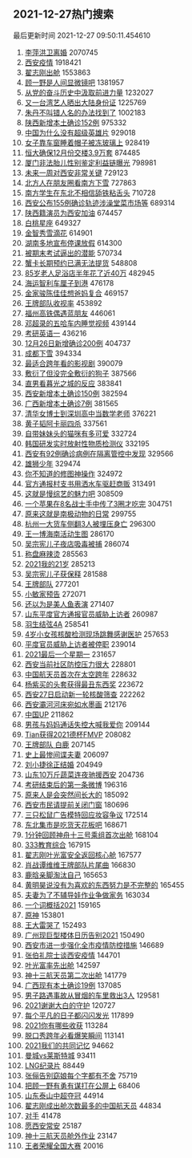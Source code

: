 ## 2021-12-27热门搜索 
最后更新时间 2021-12-27 09:50:11.454610 
1. [李萍洪卫离婚](https://s.weibo.com/weibo?q=%23%E6%9D%8E%E8%90%8D%E6%B4%AA%E5%8D%AB%E7%A6%BB%E5%A9%9A%23&Refer=top) 2070745
1. [西安疫情](https://s.weibo.com/weibo?q=%23%E8%A5%BF%E5%AE%89%E7%96%AB%E6%83%85%23&Refer=top) 1918421
1. [翟志刚出舱](https://s.weibo.com/weibo?q=%23%E7%BF%9F%E5%BF%97%E5%88%9A%E5%87%BA%E8%88%B1%23&Refer=top) 1553863
1. [顾一野是人间显微镜吧](https://s.weibo.com/weibo?q=%23%E9%A1%BE%E4%B8%80%E9%87%8E%E6%98%AF%E4%BA%BA%E9%97%B4%E6%98%BE%E5%BE%AE%E9%95%9C%E5%90%A7%23&Refer=top) 1381957
1. [从党的奋斗历史中汲取前进力量](https://s.weibo.com/weibo?q=%23%E4%BB%8E%E5%85%9A%E7%9A%84%E5%A5%8B%E6%96%97%E5%8E%86%E5%8F%B2%E4%B8%AD%E6%B1%B2%E5%8F%96%E5%89%8D%E8%BF%9B%E5%8A%9B%E9%87%8F%23&Refer=top) 1232027
1. [又一台湾艺人晒出大陆身份证](https://s.weibo.com/weibo?q=%23%E5%8F%88%E4%B8%80%E5%8F%B0%E6%B9%BE%E8%89%BA%E4%BA%BA%E6%99%92%E5%87%BA%E5%A4%A7%E9%99%86%E8%BA%AB%E4%BB%BD%E8%AF%81%23&Refer=top) 1225769
1. [朱丹不叫错人名的办法找到了](https://s.weibo.com/weibo?q=%23%E6%9C%B1%E4%B8%B9%E4%B8%8D%E5%8F%AB%E9%94%99%E4%BA%BA%E5%90%8D%E7%9A%84%E5%8A%9E%E6%B3%95%E6%89%BE%E5%88%B0%E4%BA%86%23&Refer=top) 1002183
1. [陕西新增本土确诊152例](https://s.weibo.com/weibo?q=%23%E9%99%95%E8%A5%BF%E6%96%B0%E5%A2%9E%E6%9C%AC%E5%9C%9F%E7%A1%AE%E8%AF%8A152%E4%BE%8B%23&Refer=top) 975332
1. [中国为什么没有超级英雄片](https://s.weibo.com/weibo?q=%23%E4%B8%AD%E5%9B%BD%E4%B8%BA%E4%BB%80%E4%B9%88%E6%B2%A1%E6%9C%89%E8%B6%85%E7%BA%A7%E8%8B%B1%E9%9B%84%E7%89%87%23&Refer=top) 929018
1. [女子靠车窗睡着帽子被冻玻璃上](https://s.weibo.com/weibo?q=%23%E5%A5%B3%E5%AD%90%E9%9D%A0%E8%BD%A6%E7%AA%97%E7%9D%A1%E7%9D%80%E5%B8%BD%E5%AD%90%E8%A2%AB%E5%86%BB%E7%8E%BB%E7%92%83%E4%B8%8A%23&Refer=top) 928419
1. [恒大确保12月份交楼3.9万套](https://s.weibo.com/weibo?q=%23%E6%81%92%E5%A4%A7%E7%A1%AE%E4%BF%9D12%E6%9C%88%E4%BB%BD%E4%BA%A4%E6%A5%BC3.9%E4%B8%87%E5%A5%97%23&Refer=top) 874485
1. [厦门非法胎儿性别鉴定利益链曝光](https://s.weibo.com/weibo?q=%23%E5%8E%A6%E9%97%A8%E9%9D%9E%E6%B3%95%E8%83%8E%E5%84%BF%E6%80%A7%E5%88%AB%E9%89%B4%E5%AE%9A%E5%88%A9%E7%9B%8A%E9%93%BE%E6%9B%9D%E5%85%89%23&Refer=top) 798981
1. [未来一周对西安非常关键](https://s.weibo.com/weibo?q=%E6%9C%AA%E6%9D%A5%E4%B8%80%E5%91%A8%E5%AF%B9%E8%A5%BF%E5%AE%89%E9%9D%9E%E5%B8%B8%E5%85%B3%E9%94%AE&Refer=top) 729123
1. [北方人在朋友圈看南方下雪](https://s.weibo.com/weibo?q=%23%E5%8C%97%E6%96%B9%E4%BA%BA%E5%9C%A8%E6%9C%8B%E5%8F%8B%E5%9C%88%E7%9C%8B%E5%8D%97%E6%96%B9%E4%B8%8B%E9%9B%AA%23&Refer=top) 727863
1. [南方学生在东北不相信舔铁粘舌头](https://s.weibo.com/weibo?q=%23%E5%8D%97%E6%96%B9%E5%AD%A6%E7%94%9F%E5%9C%A8%E4%B8%9C%E5%8C%97%E4%B8%8D%E7%9B%B8%E4%BF%A1%E8%88%94%E9%93%81%E7%B2%98%E8%88%8C%E5%A4%B4%23&Refer=top) 710728
1. [西安公布155例确诊轨迹涉澡堂菜市场等](https://s.weibo.com/weibo?q=%23%E8%A5%BF%E5%AE%89%E5%85%AC%E5%B8%83155%E4%BE%8B%E7%A1%AE%E8%AF%8A%E8%BD%A8%E8%BF%B9%E6%B6%89%E6%BE%A1%E5%A0%82%E8%8F%9C%E5%B8%82%E5%9C%BA%E7%AD%89%23&Refer=top) 689314
1. [陕西籍演员为西安加油](https://s.weibo.com/weibo?q=%23%E9%99%95%E8%A5%BF%E7%B1%8D%E6%BC%94%E5%91%98%E4%B8%BA%E8%A5%BF%E5%AE%89%E5%8A%A0%E6%B2%B9%23&Refer=top) 674457
1. [白桃星座](https://s.weibo.com/weibo?q=%23%E7%99%BD%E6%A1%83%E6%98%9F%E5%BA%A7%23&Refer=top) 649327
1. [金智秀雪滴花](https://s.weibo.com/weibo?q=%E9%87%91%E6%99%BA%E7%A7%80%E9%9B%AA%E6%BB%B4%E8%8A%B1&Refer=top) 614901
1. [湖南多地宣布停课放假](https://s.weibo.com/weibo?q=%23%E6%B9%96%E5%8D%97%E5%A4%9A%E5%9C%B0%E5%AE%A3%E5%B8%83%E5%81%9C%E8%AF%BE%E6%94%BE%E5%81%87%23&Refer=top) 614300
1. [被期末考试逼出的潜能](https://s.weibo.com/weibo?q=%23%E8%A2%AB%E6%9C%9F%E6%9C%AB%E8%80%83%E8%AF%95%E9%80%BC%E5%87%BA%E7%9A%84%E6%BD%9C%E8%83%BD%23&Refer=top) 570734
1. [蟹卡长期预约已满无法提货](https://s.weibo.com/weibo?q=%23%E8%9F%B9%E5%8D%A1%E9%95%BF%E6%9C%9F%E9%A2%84%E7%BA%A6%E5%B7%B2%E6%BB%A1%E6%97%A0%E6%B3%95%E6%8F%90%E8%B4%A7%23&Refer=top) 548808
1. [85岁老人足浴店半年花了近40万](https://s.weibo.com/weibo?q=%2385%E5%B2%81%E8%80%81%E4%BA%BA%E8%B6%B3%E6%B5%B4%E5%BA%97%E5%8D%8A%E5%B9%B4%E8%8A%B1%E4%BA%86%E8%BF%9140%E4%B8%87%23&Refer=top) 482945
1. [海运智利车厘子到港](https://s.weibo.com/weibo?q=%23%E6%B5%B7%E8%BF%90%E6%99%BA%E5%88%A9%E8%BD%A6%E5%8E%98%E5%AD%90%E5%88%B0%E6%B8%AF%23&Refer=top) 476178
1. [金家骏陈佳佳想爸妈复合](https://s.weibo.com/weibo?q=%23%E9%87%91%E5%AE%B6%E9%AA%8F%E9%99%88%E4%BD%B3%E4%BD%B3%E6%83%B3%E7%88%B8%E5%A6%88%E5%A4%8D%E5%90%88%23&Refer=top) 469157
1. [王牌部队收视率](https://s.weibo.com/weibo?q=%23%E7%8E%8B%E7%89%8C%E9%83%A8%E9%98%9F%E6%94%B6%E8%A7%86%E7%8E%87%23&Refer=top) 453892
1. [福州高铁偶遇蓝朋友](https://s.weibo.com/weibo?q=%23%E7%A6%8F%E5%B7%9E%E9%AB%98%E9%93%81%E5%81%B6%E9%81%87%E8%93%9D%E6%9C%8B%E5%8F%8B%23&Refer=top) 446061
1. [邓超录的五哈车内睡觉视频](https://s.weibo.com/weibo?q=%23%E9%82%93%E8%B6%85%E5%BD%95%E7%9A%84%E4%BA%94%E5%93%88%E8%BD%A6%E5%86%85%E7%9D%A1%E8%A7%89%E8%A7%86%E9%A2%91%23&Refer=top) 439144
1. [考研英语一](https://s.weibo.com/weibo?q=%E8%80%83%E7%A0%94%E8%8B%B1%E8%AF%AD%E4%B8%80&Refer=top) 436216
1. [12月26日新增确诊200例](https://s.weibo.com/weibo?q=%2312%E6%9C%8826%E6%97%A5%E6%96%B0%E5%A2%9E%E7%A1%AE%E8%AF%8A200%E4%BE%8B%23&Refer=top) 404737
1. [成都下雪](https://s.weibo.com/weibo?q=%E6%88%90%E9%83%BD%E4%B8%8B%E9%9B%AA&Refer=top) 394334
1. [最适合跨年看的影视剧](https://s.weibo.com/weibo?q=%23%E6%9C%80%E9%80%82%E5%90%88%E8%B7%A8%E5%B9%B4%E7%9C%8B%E7%9A%84%E5%BD%B1%E8%A7%86%E5%89%A7%23&Refer=top) 390079
1. [敷衍了但没完全敷衍的狗子](https://s.weibo.com/weibo?q=%23%E6%95%B7%E8%A1%8D%E4%BA%86%E4%BD%86%E6%B2%A1%E5%AE%8C%E5%85%A8%E6%95%B7%E8%A1%8D%E7%9A%84%E7%8B%97%E5%AD%90%23&Refer=top) 387566
1. [直男看暮光之城的反应](https://s.weibo.com/weibo?q=%23%E7%9B%B4%E7%94%B7%E7%9C%8B%E6%9A%AE%E5%85%89%E4%B9%8B%E5%9F%8E%E7%9A%84%E5%8F%8D%E5%BA%94%23&Refer=top) 383841
1. [西安新增本土确诊150例](https://s.weibo.com/weibo?q=%E8%A5%BF%E5%AE%89%E6%96%B0%E5%A2%9E%E6%9C%AC%E5%9C%9F%E7%A1%AE%E8%AF%8A150%E4%BE%8B&Refer=top) 382594
1. [广西新增本土确诊7例](https://s.weibo.com/weibo?q=%23%E5%B9%BF%E8%A5%BF%E6%96%B0%E5%A2%9E%E6%9C%AC%E5%9C%9F%E7%A1%AE%E8%AF%8A7%E4%BE%8B%23&Refer=top) 381565
1. [清华女博士到深圳高中当数学老师](https://s.weibo.com/weibo?q=%23%E6%B8%85%E5%8D%8E%E5%A5%B3%E5%8D%9A%E5%A3%AB%E5%88%B0%E6%B7%B1%E5%9C%B3%E9%AB%98%E4%B8%AD%E5%BD%93%E6%95%B0%E5%AD%A6%E8%80%81%E5%B8%88%23&Refer=top) 376221
1. [黄子韬阿卡丽四杀](https://s.weibo.com/weibo?q=%23%E9%BB%84%E5%AD%90%E9%9F%AC%E9%98%BF%E5%8D%A1%E4%B8%BD%E5%9B%9B%E6%9D%80%23&Refer=top) 337561
1. [自带妹妹头的猫咪有多可爱](https://s.weibo.com/weibo?q=%23%E8%87%AA%E5%B8%A6%E5%A6%B9%E5%A6%B9%E5%A4%B4%E7%9A%84%E7%8C%AB%E5%92%AA%E6%9C%89%E5%A4%9A%E5%8F%AF%E7%88%B1%23&Refer=top) 332724
1. [韩国研发实时放射性物质检测仪](https://s.weibo.com/weibo?q=%23%E9%9F%A9%E5%9B%BD%E7%A0%94%E5%8F%91%E5%AE%9E%E6%97%B6%E6%94%BE%E5%B0%84%E6%80%A7%E7%89%A9%E8%B4%A8%E6%A3%80%E6%B5%8B%E4%BB%AA%23&Refer=top) 332195
1. [西安有92例确诊病例在隔离管控中发现](https://s.weibo.com/weibo?q=%23%E8%A5%BF%E5%AE%89%E6%9C%8992%E4%BE%8B%E7%A1%AE%E8%AF%8A%E7%97%85%E4%BE%8B%E5%9C%A8%E9%9A%94%E7%A6%BB%E7%AE%A1%E6%8E%A7%E4%B8%AD%E5%8F%91%E7%8E%B0%23&Refer=top) 329566
1. [雄狮少年](https://s.weibo.com/weibo?q=%E9%9B%84%E7%8B%AE%E5%B0%91%E5%B9%B4&Refer=top) 329474
1. [你不知道的修图神操作](https://s.weibo.com/weibo?q=%23%E4%BD%A0%E4%B8%8D%E7%9F%A5%E9%81%93%E7%9A%84%E4%BF%AE%E5%9B%BE%E7%A5%9E%E6%93%8D%E4%BD%9C%23&Refer=top) 324972
1. [官方通报村支书用洒水车驱赶商贩](https://s.weibo.com/weibo?q=%23%E5%AE%98%E6%96%B9%E9%80%9A%E6%8A%A5%E6%9D%91%E6%94%AF%E4%B9%A6%E7%94%A8%E6%B4%92%E6%B0%B4%E8%BD%A6%E9%A9%B1%E8%B5%B6%E5%95%86%E8%B4%A9%23&Refer=top) 313491
1. [这就是慢综艺的魅力吧](https://s.weibo.com/weibo?q=%23%E8%BF%99%E5%B0%B1%E6%98%AF%E6%85%A2%E7%BB%BC%E8%89%BA%E7%9A%84%E9%AD%85%E5%8A%9B%E5%90%A7%23&Refer=top) 308509
1. [一个苹果在8名战士手中传了3圈才吃完](https://s.weibo.com/weibo?q=%23%E4%B8%80%E4%B8%AA%E8%8B%B9%E6%9E%9C%E5%9C%A88%E5%90%8D%E6%88%98%E5%A3%AB%E6%89%8B%E4%B8%AD%E4%BC%A0%E4%BA%863%E5%9C%88%E6%89%8D%E5%90%83%E5%AE%8C%23&Refer=top) 304751
1. [原来这就是南极动物的日常](https://s.weibo.com/weibo?q=%23%E5%8E%9F%E6%9D%A5%E8%BF%99%E5%B0%B1%E6%98%AF%E5%8D%97%E6%9E%81%E5%8A%A8%E7%89%A9%E7%9A%84%E6%97%A5%E5%B8%B8%23&Refer=top) 299755
1. [杭州一大货车侧翻3人被埋压身亡](https://s.weibo.com/weibo?q=%23%E6%9D%AD%E5%B7%9E%E4%B8%80%E5%A4%A7%E8%B4%A7%E8%BD%A6%E4%BE%A7%E7%BF%BB3%E4%BA%BA%E8%A2%AB%E5%9F%8B%E5%8E%8B%E8%BA%AB%E4%BA%A1%23&Refer=top) 296300
1. [王一博海南活动生图](https://s.weibo.com/weibo?q=%23%E7%8E%8B%E4%B8%80%E5%8D%9A%E6%B5%B7%E5%8D%97%E6%B4%BB%E5%8A%A8%E7%94%9F%E5%9B%BE%23&Refer=top) 286170
1. [吴宗宪儿子夜店吸毒被捕](https://s.weibo.com/weibo?q=%23%E5%90%B4%E5%AE%97%E5%AE%AA%E5%84%BF%E5%AD%90%E5%A4%9C%E5%BA%97%E5%90%B8%E6%AF%92%E8%A2%AB%E6%8D%95%23&Refer=top) 286074
1. [称盘麻辣烫](https://s.weibo.com/weibo?q=%23%E7%A7%B0%E7%9B%98%E9%BA%BB%E8%BE%A3%E7%83%AB%23&Refer=top) 285563
1. [2021我的21岁](https://s.weibo.com/weibo?q=%232021%E6%88%91%E7%9A%8421%E5%B2%81%23&Refer=top) 285213
1. [吴宗宪儿子获保释](https://s.weibo.com/weibo?q=%23%E5%90%B4%E5%AE%97%E5%AE%AA%E5%84%BF%E5%AD%90%E8%8E%B7%E4%BF%9D%E9%87%8A%23&Refer=top) 281588
1. [王牌部队](https://s.weibo.com/weibo?q=%E7%8E%8B%E7%89%8C%E9%83%A8%E9%98%9F&Refer=top) 277201
1. [小敏家预告](https://s.weibo.com/weibo?q=%23%E5%B0%8F%E6%95%8F%E5%AE%B6%E9%A2%84%E5%91%8A%23&Refer=top) 272071
1. [还以为是美人鱼表演](https://s.weibo.com/weibo?q=%23%E8%BF%98%E4%BB%A5%E4%B8%BA%E6%98%AF%E7%BE%8E%E4%BA%BA%E9%B1%BC%E8%A1%A8%E6%BC%94%23&Refer=top) 271407
1. [山东平度官方通报官员威胁上访者](https://s.weibo.com/weibo?q=%23%E5%B1%B1%E4%B8%9C%E5%B9%B3%E5%BA%A6%E5%AE%98%E6%96%B9%E9%80%9A%E6%8A%A5%E5%AE%98%E5%91%98%E5%A8%81%E8%83%81%E4%B8%8A%E8%AE%BF%E8%80%85%23&Refer=top) 260987
1. [羽生结弦4A](https://s.weibo.com/weibo?q=%23%E7%BE%BD%E7%94%9F%E7%BB%93%E5%BC%A64A%23&Refer=top) 258541
1. [4岁小女孩核酸检测现场跳舞感谢医护](https://s.weibo.com/weibo?q=%234%E5%B2%81%E5%B0%8F%E5%A5%B3%E5%AD%A9%E6%A0%B8%E9%85%B8%E6%A3%80%E6%B5%8B%E7%8E%B0%E5%9C%BA%E8%B7%B3%E8%88%9E%E6%84%9F%E8%B0%A2%E5%8C%BB%E6%8A%A4%23&Refer=top) 257653
1. [平度官员威胁上访者被停职](https://s.weibo.com/weibo?q=%23%E5%B9%B3%E5%BA%A6%E5%AE%98%E5%91%98%E5%A8%81%E8%83%81%E4%B8%8A%E8%AE%BF%E8%80%85%E8%A2%AB%E5%81%9C%E8%81%8C%23&Refer=top) 239014
1. [2021最后一个星期一](https://s.weibo.com/weibo?q=2021%E6%9C%80%E5%90%8E%E4%B8%80%E4%B8%AA%E6%98%9F%E6%9C%9F%E4%B8%80&Refer=top) 231657
1. [西安当前社区防控压力很大](https://s.weibo.com/weibo?q=%23%E8%A5%BF%E5%AE%89%E5%BD%93%E5%89%8D%E7%A4%BE%E5%8C%BA%E9%98%B2%E6%8E%A7%E5%8E%8B%E5%8A%9B%E5%BE%88%E5%A4%A7%23&Refer=top) 228801
1. [中国航天员首次在太空跨年](https://s.weibo.com/weibo?q=%23%E4%B8%AD%E5%9B%BD%E8%88%AA%E5%A4%A9%E5%91%98%E9%A6%96%E6%AC%A1%E5%9C%A8%E5%A4%AA%E7%A9%BA%E8%B7%A8%E5%B9%B4%23&Refer=top) 228632
1. [杨紫买的头套获得最丑东西奖](https://s.weibo.com/weibo?q=%23%E6%9D%A8%E7%B4%AB%E4%B9%B0%E7%9A%84%E5%A4%B4%E5%A5%97%E8%8E%B7%E5%BE%97%E6%9C%80%E4%B8%91%E4%B8%9C%E8%A5%BF%E5%A5%96%23&Refer=top) 223672
1. [西安27日启动新一轮核酸筛查](https://s.weibo.com/weibo?q=%23%E8%A5%BF%E5%AE%8927%E6%97%A5%E5%90%AF%E5%8A%A8%E6%96%B0%E4%B8%80%E8%BD%AE%E6%A0%B8%E9%85%B8%E7%AD%9B%E6%9F%A5%23&Refer=top) 222262
1. [西安灞河河床宛如水墨画](https://s.weibo.com/weibo?q=%23%E8%A5%BF%E5%AE%89%E7%81%9E%E6%B2%B3%E6%B2%B3%E5%BA%8A%E5%AE%9B%E5%A6%82%E6%B0%B4%E5%A2%A8%E7%94%BB%23&Refer=top) 212176
1. [中国UP](https://s.weibo.com/weibo?q=%E4%B8%AD%E5%9B%BDUP&Refer=top) 211862
1. [男孩与妈妈通话失控大喊我爱你](https://s.weibo.com/weibo?q=%23%E7%94%B7%E5%AD%A9%E4%B8%8E%E5%A6%88%E5%A6%88%E9%80%9A%E8%AF%9D%E5%A4%B1%E6%8E%A7%E5%A4%A7%E5%96%8A%E6%88%91%E7%88%B1%E4%BD%A0%23&Refer=top) 209144
1. [Tian获得2021德杯FMVP](https://s.weibo.com/weibo?q=%23Tian%E8%8E%B7%E5%BE%972021%E5%BE%B7%E6%9D%AFFMVP%23&Refer=top) 208082
1. [王牌部队 白鹿](https://s.weibo.com/weibo?q=%E7%8E%8B%E7%89%8C%E9%83%A8%E9%98%9F%20%E7%99%BD%E9%B9%BF&Refer=top) 207145
1. [史上最惨间谍夫妻](https://s.weibo.com/weibo?q=%23%E5%8F%B2%E4%B8%8A%E6%9C%80%E6%83%A8%E9%97%B4%E8%B0%8D%E5%A4%AB%E5%A6%BB%23&Refer=top) 206097
1. [刘小捷徐正结婚](https://s.weibo.com/weibo?q=%23%E5%88%98%E5%B0%8F%E6%8D%B7%E5%BE%90%E6%AD%A3%E7%BB%93%E5%A9%9A%23&Refer=top) 204949
1. [山东10万斤蔬菜连夜驰援西安](https://s.weibo.com/weibo?q=%23%E5%B1%B1%E4%B8%9C10%E4%B8%87%E6%96%A4%E8%94%AC%E8%8F%9C%E8%BF%9E%E5%A4%9C%E9%A9%B0%E6%8F%B4%E8%A5%BF%E5%AE%89%23&Refer=top) 204736
1. [考研结束后的第一条微博](https://s.weibo.com/weibo?q=%23%E8%80%83%E7%A0%94%E7%BB%93%E6%9D%9F%E5%90%8E%E7%9A%84%E7%AC%AC%E4%B8%80%E6%9D%A1%E5%BE%AE%E5%8D%9A%23&Refer=top) 196316
1. [原来人是会突然间长大的](https://s.weibo.com/weibo?q=%23%E5%8E%9F%E6%9D%A5%E4%BA%BA%E6%98%AF%E4%BC%9A%E7%AA%81%E7%84%B6%E9%97%B4%E9%95%BF%E5%A4%A7%E7%9A%84%23&Refer=top) 185092
1. [西安市民请提前关闭门窗](https://s.weibo.com/weibo?q=%23%E8%A5%BF%E5%AE%89%E5%B8%82%E6%B0%91%E8%AF%B7%E6%8F%90%E5%89%8D%E5%85%B3%E9%97%AD%E9%97%A8%E7%AA%97%23&Refer=top) 180696
1. [三只松鼠广告模特回应妆容争议](https://s.weibo.com/weibo?q=%23%E4%B8%89%E5%8F%AA%E6%9D%BE%E9%BC%A0%E5%B9%BF%E5%91%8A%E6%A8%A1%E7%89%B9%E5%9B%9E%E5%BA%94%E5%A6%86%E5%AE%B9%E4%BA%89%E8%AE%AE%23&Refer=top) 172514
1. [东北集市是吃货天花板吧](https://s.weibo.com/weibo?q=%23%E4%B8%9C%E5%8C%97%E9%9B%86%E5%B8%82%E6%98%AF%E5%90%83%E8%B4%A7%E5%A4%A9%E8%8A%B1%E6%9D%BF%E5%90%A7%23&Refer=top) 168671
1. [1分钟回顾神舟十三号乘组首次出舱](https://s.weibo.com/weibo?q=1%E5%88%86%E9%92%9F%E5%9B%9E%E9%A1%BE%E7%A5%9E%E8%88%9F%E5%8D%81%E4%B8%89%E5%8F%B7%E4%B9%98%E7%BB%84%E9%A6%96%E6%AC%A1%E5%87%BA%E8%88%B1&Refer=top) 168104
1. [333教育综合](https://s.weibo.com/weibo?q=333%E6%95%99%E8%82%B2%E7%BB%BC%E5%90%88&Refer=top) 167915
1. [翟志刚叶光富安全返回核心舱](https://s.weibo.com/weibo?q=%23%E7%BF%9F%E5%BF%97%E5%88%9A%E5%8F%B6%E5%85%89%E5%AF%8C%E5%AE%89%E5%85%A8%E8%BF%94%E5%9B%9E%E6%A0%B8%E5%BF%83%E8%88%B1%23&Refer=top) 167577
1. [肖战谭维维王牌部队片尾曲](https://s.weibo.com/weibo?q=%23%E8%82%96%E6%88%98%E8%B0%AD%E7%BB%B4%E7%BB%B4%E7%8E%8B%E7%89%8C%E9%83%A8%E9%98%9F%E7%89%87%E5%B0%BE%E6%9B%B2%23&Refer=top) 166830
1. [鹿晗亲脚淘汰自己](https://s.weibo.com/weibo?q=%23%E9%B9%BF%E6%99%97%E4%BA%B2%E8%84%9A%E6%B7%98%E6%B1%B0%E8%87%AA%E5%B7%B1%23&Refer=top) 165653
1. [黄明昊说没有为喜欢的东西努力是不完整的](https://s.weibo.com/weibo?q=%23%E9%BB%84%E6%98%8E%E6%98%8A%E8%AF%B4%E6%B2%A1%E6%9C%89%E4%B8%BA%E5%96%9C%E6%AC%A2%E7%9A%84%E4%B8%9C%E8%A5%BF%E5%8A%AA%E5%8A%9B%E6%98%AF%E4%B8%8D%E5%AE%8C%E6%95%B4%E7%9A%84%23&Refer=top) 165455
1. [夫妻为了不辅导娃作业争做家务](https://s.weibo.com/weibo?q=%23%E5%A4%AB%E5%A6%BB%E4%B8%BA%E4%BA%86%E4%B8%8D%E8%BE%85%E5%AF%BC%E5%A8%83%E4%BD%9C%E4%B8%9A%E4%BA%89%E5%81%9A%E5%AE%B6%E5%8A%A1%23&Refer=top) 163034
1. [一个词概括2021](https://s.weibo.com/weibo?q=%23%E4%B8%80%E4%B8%AA%E8%AF%8D%E6%A6%82%E6%8B%AC2021%23&Refer=top) 159165
1. [原神](https://s.weibo.com/weibo?q=%E5%8E%9F%E7%A5%9E&Refer=top) 153801
1. [王大雷哭了](https://s.weibo.com/weibo?q=%23%E7%8E%8B%E5%A4%A7%E9%9B%B7%E5%93%AD%E4%BA%86%23&Refer=top) 152493
1. [广州现巨型楼体日历告别2021](https://s.weibo.com/weibo?q=%23%E5%B9%BF%E5%B7%9E%E7%8E%B0%E5%B7%A8%E5%9E%8B%E6%A5%BC%E4%BD%93%E6%97%A5%E5%8E%86%E5%91%8A%E5%88%AB2021%23&Refer=top) 150490
1. [西安市进一步强化全市疫情防控措施](https://s.weibo.com/weibo?q=%23%E8%A5%BF%E5%AE%89%E5%B8%82%E8%BF%9B%E4%B8%80%E6%AD%A5%E5%BC%BA%E5%8C%96%E5%85%A8%E5%B8%82%E7%96%AB%E6%83%85%E9%98%B2%E6%8E%A7%E6%8E%AA%E6%96%BD%23&Refer=top) 146689
1. [张伯礼院士谈西安疫情](https://s.weibo.com/weibo?q=%E5%BC%A0%E4%BC%AF%E7%A4%BC%E9%99%A2%E5%A3%AB%E8%B0%88%E8%A5%BF%E5%AE%89%E7%96%AB%E6%83%85&Refer=top) 144701
1. [叶光富率先出舱](https://s.weibo.com/weibo?q=%23%E5%8F%B6%E5%85%89%E5%AF%8C%E7%8E%87%E5%85%88%E5%87%BA%E8%88%B1%23&Refer=top) 142597
1. [神十三航天员第二次出舱](https://s.weibo.com/weibo?q=%23%E7%A5%9E%E5%8D%81%E4%B8%89%E8%88%AA%E5%A4%A9%E5%91%98%E7%AC%AC%E4%BA%8C%E6%AC%A1%E5%87%BA%E8%88%B1%23&Refer=top) 141779
1. [广西现有本土确诊19例](https://s.weibo.com/weibo?q=%23%E5%B9%BF%E8%A5%BF%E7%8E%B0%E6%9C%89%E6%9C%AC%E5%9C%9F%E7%A1%AE%E8%AF%8A19%E4%BE%8B%23&Refer=top) 137085
1. [男子路遇事故从冒烟的车里救出3人](https://s.weibo.com/weibo?q=%23%E7%94%B7%E5%AD%90%E8%B7%AF%E9%81%87%E4%BA%8B%E6%95%85%E4%BB%8E%E5%86%92%E7%83%9F%E7%9A%84%E8%BD%A6%E9%87%8C%E6%95%91%E5%87%BA3%E4%BA%BA%23&Refer=top) 129581
1. [2021谢谢大白的守护](https://s.weibo.com/weibo?q=%232021%E8%B0%A2%E8%B0%A2%E5%A4%A7%E7%99%BD%E7%9A%84%E5%AE%88%E6%8A%A4%23&Refer=top) 120727
1. [每个平凡的日子都闪闪发光](https://s.weibo.com/weibo?q=%23%E6%AF%8F%E4%B8%AA%E5%B9%B3%E5%87%A1%E7%9A%84%E6%97%A5%E5%AD%90%E9%83%BD%E9%97%AA%E9%97%AA%E5%8F%91%E5%85%89%23&Refer=top) 117899
1. [2021你有哪些收获](https://s.weibo.com/weibo?q=%232021%E4%BD%A0%E6%9C%89%E5%93%AA%E4%BA%9B%E6%94%B6%E8%8E%B7%23&Refer=top) 113284
1. [脱口秀跨年必看爆笑瞬间](https://s.weibo.com/weibo?q=%23%E8%84%B1%E5%8F%A3%E7%A7%80%E8%B7%A8%E5%B9%B4%E5%BF%85%E7%9C%8B%E7%88%86%E7%AC%91%E7%9E%AC%E9%97%B4%23&Refer=top) 113141
1. [2021我们的共同记忆](https://s.weibo.com/weibo?q=%232021%E6%88%91%E4%BB%AC%E7%9A%84%E5%85%B1%E5%90%8C%E8%AE%B0%E5%BF%86%23&Refer=top) 94662
1. [曼城vs莱斯特城](https://s.weibo.com/weibo?q=%23%E6%9B%BC%E5%9F%8Evs%E8%8E%B1%E6%96%AF%E7%89%B9%E5%9F%8E%23&Refer=top) 93411
1. [LNG纪录片](https://s.weibo.com/weibo?q=%23LNG%E7%BA%AA%E5%BD%95%E7%89%87%23&Refer=top) 88449
1. [张俪告别窈娘每个字都有不舍](https://s.weibo.com/weibo?q=%23%E5%BC%A0%E4%BF%AA%E5%91%8A%E5%88%AB%E7%AA%88%E5%A8%98%E6%AF%8F%E4%B8%AA%E5%AD%97%E9%83%BD%E6%9C%89%E4%B8%8D%E8%88%8D%23&Refer=top) 75719
1. [把顾一野有勇有谋打在公屏上](https://s.weibo.com/weibo?q=%23%E6%8A%8A%E9%A1%BE%E4%B8%80%E9%87%8E%E6%9C%89%E5%8B%87%E6%9C%89%E8%B0%8B%E6%89%93%E5%9C%A8%E5%85%AC%E5%B1%8F%E4%B8%8A%23&Refer=top) 68406
1. [山东泰山中超夺冠](https://s.weibo.com/weibo?q=%E5%B1%B1%E4%B8%9C%E6%B3%B0%E5%B1%B1%E4%B8%AD%E8%B6%85%E5%A4%BA%E5%86%A0&Refer=top) 44914
1. [翟志刚成出舱次数最多的中国航天员](https://s.weibo.com/weibo?q=%23%E7%BF%9F%E5%BF%97%E5%88%9A%E6%88%90%E5%87%BA%E8%88%B1%E6%AC%A1%E6%95%B0%E6%9C%80%E5%A4%9A%E7%9A%84%E4%B8%AD%E5%9B%BD%E8%88%AA%E5%A4%A9%E5%91%98%23&Refer=top) 44834
1. [对手](https://s.weibo.com/weibo?q=%E5%AF%B9%E6%89%8B&Refer=top) 41478
1. [愿西安常安](https://s.weibo.com/weibo?q=%23%E6%84%BF%E8%A5%BF%E5%AE%89%E5%B8%B8%E5%AE%89%23&Refer=top) 25187
1. [神十三航天员舱外作业](https://s.weibo.com/weibo?q=%23%E7%A5%9E%E5%8D%81%E4%B8%89%E8%88%AA%E5%A4%A9%E5%91%98%E8%88%B1%E5%A4%96%E4%BD%9C%E4%B8%9A%23&Refer=top) 23147
1. [王者荣耀全国大赛](https://s.weibo.com/weibo?q=%23%E7%8E%8B%E8%80%85%E8%8D%A3%E8%80%80%E5%85%A8%E5%9B%BD%E5%A4%A7%E8%B5%9B%23&Refer=top) 20016
